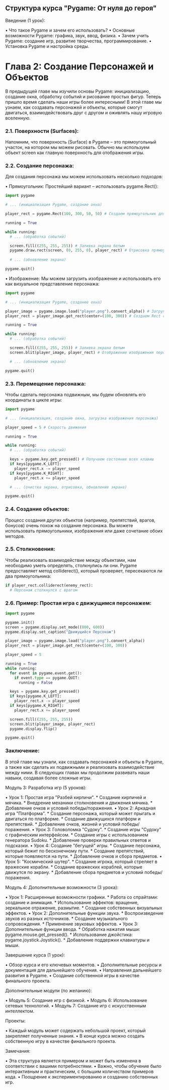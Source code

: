 ## Структура курса "Pygame: От нуля до героя"

Введение (1 урок):

• Что такое Pygame и зачем его использовать?
• Основные возможности Pygame: графика, звук, ввод, физика.
• Зачем учить Pygame: создание игр, развитие творчества, программирование.
• Установка Pygame и настройка среды.

# Глава 2: Создание Персонажей и Объектов

В предыдущей главе мы изучили основы Pygame: инициализацию, создание окна, обработку событий и рисование простых фигур. Теперь пришло время сделать наши игры более интересными! В этой главе мы узнаем, как создавать персонажей и объекты, которые смогут двигаться, взаимодействовать друг с другом и оживлять нашу игровую вселенную.

### 2.1. Поверхности (Surfaces):

Напомним, что поверхность (Surface) в Pygame – это прямоугольный участок, на котором мы можем рисовать. Обычно мы используем объект screen как главную поверхность для отображения игры. 

### 2.2. Создание персонажа:

Для создания персонажа мы можем использовать несколько подходов:

• Прямоугольник: Простейший вариант – использовать pygame.Rect():

```python
import pygame

# ... (инициализация Pygame, создание окна)

player_rect = pygame.Rect(100, 300, 50, 50) # Создаем прямоугольник для игрока

running = True

while running:
  # ... (обработка событий)

  screen.fill((255, 255, 255)) # Заливка экрана белым
  pygame.draw.rect(screen, (0, 255, 0), player_rect) # Отрисовка прямоугольника игрока
  
  # ... (обновление экрана)

pygame.quit()
```

• Изображение: Мы можем загрузить изображение и использовать его как визуальное представление персонажа:

```python
import pygame

# ... (инициализация Pygame, создание окна)

player_image = pygame.image.load("player.png").convert_alpha() # Загружаем изображение персонажа
player_rect = player_image.get_rect(center=(100, 300)) # Создаем Rect с центром в (100, 300)

running = True

while running:
  # ... (обработка событий)

  screen.fill((255, 255, 255)) # Заливка экрана белым
  screen.blit(player_image, player_rect) # Отображение изображения персонажа

  # ... (обновление экрана)

pygame.quit()
```

### 2.3. Перемещение персонажа:

Чтобы сделать персонажа подвижным, мы будем обновлять его координаты в цикле игры:

```python
import pygame

# ... (инициализация, создание окна, загрузка изображения персонажа)

player_speed = 5 # Скорость движения

running = True

while running:
  # ... (обработка событий)

  keys = pygame.key.get_pressed() # Получаем состояние всех клавиш
  if keys[pygame.K_LEFT]:
    player_rect.x -= player_speed 
  if keys[pygame.K_RIGHT]:
    player_rect.x += player_speed

  # ... (очистка экрана, отрисовка, обновление экрана)

pygame.quit()
```

### 2.4. Создание объектов:

Процесс создания других объектов (например, препятствий, врагов, бонусов) очень похож на создание персонажа. Вы можете использовать прямоугольники, изображения или даже сочетание обоих методов.

### 2.5. Столкновения:

Чтобы реализовать взаимодействие между объектами, нам необходимо уметь определять, столкнулись ли они. Pygame предоставляет метод colliderect(), который проверяет, пересекаются ли два прямоугольника:

```python
if player_rect.colliderect(enemy_rect):
  # Персонаж столкнулся с врагом
```

### 2.6. Пример: Простая игра с движущимся персонажем:

```python
import pygame

pygame.init()
screen = pygame.display.set_mode((800, 600))
pygame.display.set_caption("Движущийся Персонаж")

player_image = pygame.image.load("player.png").convert_alpha()
player_rect = player_image.get_rect(center=(100, 300))

player_speed = 5

running = True
while running:
  for event in pygame.event.get():
    if event.type == pygame.QUIT:
      running = False

  keys = pygame.key.get_pressed()
  if keys[pygame.K_LEFT]:
    player_rect.x -= player_speed
  if keys[pygame.K_RIGHT]:
    player_rect.x += player_speed

  screen.fill((255, 255, 255))
  screen.blit(player_image, player_rect)
  pygame.display.flip()

pygame.quit()
```

### Заключение:
В этой главе мы узнали, как создавать персонажей и объекты в Pygame, а также как сделать их подвижными и реализовать взаимодействие между ними. В следующих главах мы продолжим развивать наши навыки, создавая более сложные игры.

Модуль 3: Разработка игр (5 уроков):

• Урок 1:  Простая игра "Разбей кирпичи".
    * Создание кирпичей и мячика.
    * Внедрение механики столкновения и движения мячика.
    * Добавление очков и условий победы/поражения.
• Урок 2:  Аркадная игра "Платформа".
    * Создание персонажа, который может прыгать и двигаться по платформе.
    * Создание движущихся платформ и препятствий.
    * Добавление очков, жизней и условий победы/поражения.
• Урок 3:  Головоломка "Судоку".
    * Создание игры "Судоку" с графическим интерфейсом.
    * Создание игры с использованием генератора Sudoku.
    * Добавление проверки правильных ответов и подсказки.
• Урок 4:  Создание "бегущей" игры.
    * Создание персонажа, который бежит по бесконечному пути.
    * Создание препятствий, которые появляются на пути.
    * Добавление очков и сбора предметов.
• Урок 5:  "Космический шутер".
    * Создание игрока, который стреляет в вражеские корабли.
    * Создание вражеских кораблей, которые движутся по экрану.
    * Добавление сбора предметов и условий победы/поражения.

Модуль 4: Дополнительные возможности (3 урока):

• Урок 1:  Расширенные возможности графики.
    * Работа со спрайтами: создание и анимация.
    * Использование эффектов: вращение, зеркальное отражение, размытие.
    * Создание собственных визуальных эффектов.
• Урок 2:  Дополнительные функции звука.
    * Воспроизведение звуков из разных источников.
    * Создание музыкального сопровождения.
    * Применение звуковых эффектов.
• Урок 3:  Дополнительные функции ввода.
    * Обработка нажатия мыши: pygame.mouse.get_pressed().
    * Использование джойстика: pygame.joystick.Joystick().
    * Добавление поддержки клавиатуры и мыши.

Завершение курса (1 урок):

• Обзор курса и его ключевых моментов.
• Дополнительные ресурсы и документация для дальнейшего обучения.
• Направления дальнейшего развития в Pygame.
• Создание собственной игры в качестве финального проекта.

Дополнительные модули (по желанию):

• Модуль 5:  Создание игр с физикой.
• Модуль 6:  Использование сетевых технологий.
• Модуль 7:  Создание игр с искусственным интеллектом.

Проекты:

• Каждый модуль может содержать небольшой проект, который закрепляет полученные знания.
• В конце курса можно создать собственную игру в качестве финального проекта.

Замечания:

• Эта структура является примером и может быть изменена в соответствии с вашими потребностями.
• Важно, чтобы обучение было интерактивным и практическим, с большим количеством примеров кода.
• Поощрение к экспериментированию и созданию собственных игр.
